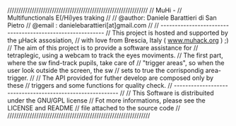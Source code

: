 ///////////////////////////////////////////////////////////////
//                     MuHi -
//   Multifunctionals E(/Hi)yes traking
//
//   @author: Daniele Barattieri di San Pietro
//   @email : danielebarattieri[at]gmail.com
//
//  ----------------------------------------------------------
//  This project is hosted and supported by the µHack assosiation,
//  with love from Brescia, Italy ( www.muhack.org ) ;)
//  The aim of this project is to provide a software assistance for
//  tetraplegic, using a webcam to track the eyes moviments.
//  The first part, where the sw find-track pupils, take care of
//  "trigger areas", so when the user look outside the screen, the sw
//  sets to true the corrispondig area-trigger.
//
//  The API provided for futher develop are composed only by these
//  triggers and some functions for quality check.
//  ----------------------------------------------------------
//
//  This Software is distribuited under the GNU/GPL license
//  Fot more informations, please see the LICENSE and README
//  file attached to the source code
//
////////////////////////////////////////////////////////////////
